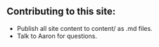 
## Contributing to this site:

 - Publish all site content to content/ as .md files.
 - Talk to Aaron for questions.

